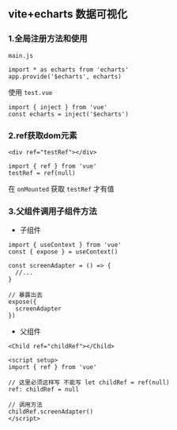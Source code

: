 ## vite+echarts 数据可视化

### 1.全局注册方法和使用
`main.js`
```
import * as echarts from 'echarts'
app.provide('$echarts', echarts)
```
使用 `test.vue`
```
import { inject } from 'vue'
const echarts = inject('$echarts')
```

### 2.ref获取dom元素
`<div ref="testRef"></div>`
```
import { ref } from 'vue'
testRef = ref(null)
```
在 `onMounted` 获取 `testRef` 才有值

### 3.父组件调用子组件方法
- 子组件
```
import { useContext } from 'vue'
const { expose } = useContext()

const screenAdapter = () => {
  //...
}

// 暴露出去
expose({
  screenAdapter
})
```

- 父组件
```
<Child ref="childRef"></Child>

<script setup>
import { ref } from 'vue'

// 这里必须这样写 不能写 let childRef = ref(null)
ref: childRef = null

// 调用方法
childRef.screenAdapter()
</script>
```